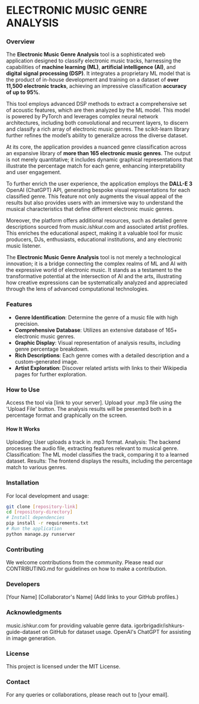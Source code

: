# ELECTRONIC MUSIC GENRE ANALYSIS 

### Overview
The **Electronic Music Genre Analysis** tool is a sophisticated web application designed to classify electronic music tracks, harnessing the capabilities of **machine learning (ML)**, **artificial intelligence (AI)**, and **digital signal processing (DSP)**. It integrates a proprietary ML model that is the product of  in-house development and training on a dataset of **over 11,500 electronic tracks**, achieving an impressive classification **accuracy of up to 95%**.

This tool employs advanced DSP methods to extract a comprehensive set of acoustic features, which are then analyzed by the ML model. This model is powered by PyTorch and leverages complex neural network architectures, including both convolutional and recurrent layers, to discern and classify a rich array of electronic music genres. The scikit-learn library further refines the model’s ability to generalize across the diverse dataset.

At its core, the application provides a nuanced genre classification across an expansive library of **more than 165 electronic music genres**. The output is not merely quantitative; it includes dynamic graphical representations that illustrate the percentage match for each genre, enhancing interpretability and user engagement.

To further enrich the user experience, the application employs the **DALL-E 3** OpenAI (ChatGPT) API, generating bespoke visual representations for each classified genre. This feature not only augments the visual appeal of the results but also provides users with an immersive way to understand the musical characteristics that define different electronic music genres.

Moreover, the platform offers additional resources, such as detailed genre descriptions sourced from music.ishkur.com and associated artist profiles. This enriches the educational aspect, making it a valuable tool for music producers, DJs, enthusiasts, educational institutions, and any electronic music listener. 

The **Electronic Music Genre Analysis** tool is not merely a technological innovation; it is a bridge connecting the complex realms of ML and AI with the expressive world of electronic music. It stands as a testament to the transformative potential at the intersection of AI and the arts, illustrating how creative expressions can be systematically analyzed and appreciated through the lens of advanced computational technologies.

### Features
- **Genre Identification**: Determine the genre of a music file with high precision.
- **Comprehensive Database**: Utilizes an extensive database of 165+ electronic music genres.
- **Graphic Display**: Visual representation of analysis results, including genre percentage breakdown.
- **Rich Descriptions**: Each genre comes with a detailed description and a custom-generated image.
- **Artist Exploration**: Discover related artists with links to their Wikipedia pages for further exploration.

### How to Use
Access the tool via [link to your server]. Upload your .mp3 file using the 'Upload File' button. The analysis results will be presented both in a percentage format and graphically on the screen.

#### How It Works

Uploading: User uploads a track in .mp3 format.
Analysis: The backend processes the audio file, extracting features relevant to musical genre.
Classification: The ML model classifies the track, comparing it to a learned dataset.
Results: The frontend displays the results, including the percentage match to various genres.

### Installation
For local development and usage:

```bash
git clone [repository-link]
cd [repository-directory]
# Install dependencies
pip install -r requirements.txt
# Run the application
python manage.py runserver
```


### Contributing

We welcome contributions from the community. Please read our CONTRIBUTING.md for guidelines on how to make a contribution.

### Developers

[Your Name]
[Collaborator's Name]
(Add links to your GitHub profiles.)

### Acknowledgments

music.ishkur.com for providing valuable genre data.
igorbrigadir/ishkurs-guide-dataset on GitHub for dataset usage.
OpenAI's ChatGPT for assisting in image generation.

### License

This project is licensed under the MIT License.

### Contact

For any queries or collaborations, please reach out to [your email].



